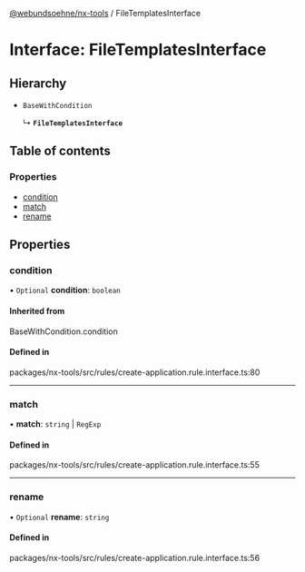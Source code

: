[@webundsoehne/nx-tools](../README.md) / FileTemplatesInterface

# Interface: FileTemplatesInterface

## Hierarchy

- `BaseWithCondition`

  ↳ **`FileTemplatesInterface`**

## Table of contents

### Properties

- [condition](FileTemplatesInterface.md#condition)
- [match](FileTemplatesInterface.md#match)
- [rename](FileTemplatesInterface.md#rename)

## Properties

### condition

• `Optional` **condition**: `boolean`

#### Inherited from

BaseWithCondition.condition

#### Defined in

packages/nx-tools/src/rules/create-application.rule.interface.ts:80

---

### match

• **match**: `string` \| `RegExp`

#### Defined in

packages/nx-tools/src/rules/create-application.rule.interface.ts:55

---

### rename

• `Optional` **rename**: `string`

#### Defined in

packages/nx-tools/src/rules/create-application.rule.interface.ts:56
